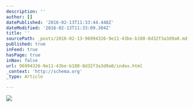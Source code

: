 ```yaml
---
description: ''
author: []
datePublished: '2016-02-13T11:33:44.448Z'
dateModified: '2016-02-13T11:33:09.304Z'
title: ''
sourcePath: _posts/2016-02-13-96994326-9e11-43be-b188-8d32f3a3d9a0.md
published: true
inFeed: true
hasPage: true
inNav: false
url: 96994326-9e11-43be-b188-8d32f3a3d9a0/index.html
_context: 'http://schema.org'
_type: Article

---
```

![](https://the-grid-user-content.s3-us-west-2.amazonaws.com/39c72576-667a-4f6c-b17e-4439879e8cb1.png)
